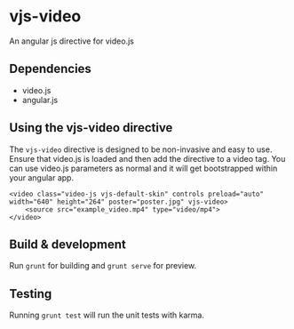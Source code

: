 # vjs-video

An angular js directive for video.js


## Dependencies

* video.js
* angular.js

## Using the vjs-video directive

The `vjs-video` directive is designed to be non-invasive and easy to use. Ensure that video.js is loaded and then add the directive to a video tag. You can use video.js parameters as normal and it will get bootstrapped within your angular app.

```
<video class="video-js vjs-default-skin" controls preload="auto" width="640" height="264" poster="poster.jpg" vjs-video>
    <source src="example_video.mp4" type="video/mp4">
</video>
```

## Build & development

Run `grunt` for building and `grunt serve` for preview.

## Testing

Running `grunt test` will run the unit tests with karma.
